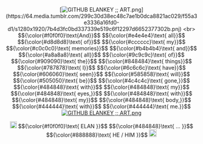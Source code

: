 ‎ <p align="center">
[![GITHUB ELANKEY ;; ART.png](https://file.garden/ZxjQjGQBgH_y3H-n/GITHUB%20ELANKEY%20%3B%3B%20ART.)](https://64.media.tumblr.com/299c30d38ec48c7ae1b0dca8821ac029/f55a3e3336a16fd0-d1/s1280x1920/7b4d3fc0bd337339e519c6f12297d6652377302b.pnj)
 <br>
  $${\color{#f0f0f0}\text{And}}$$
  $${\color{#e4e4e4}\text{ all}}$$
  $${\color{#d8d8d8}\text{ of}}$$
  $${\color{#cccccc}\text{ my}}$$
  $${\color{#c0c0c0}\text{ memories}}$$
  $${\color{#b4b4b4}\text{ and}}$$
  $${\color{#a8a8a8}\text{ all}}$$
  $${\color{#9c9c9c}\text{ of}}$$
  $${\color{#909090}\text{ the}}$$
  $${\color{#848484}\text{ things}}$$
  $${\color{#787878}\text{ I}}$$
  $${\color{#6c6c6c}\text{ have}}$$
  $${\color{#606060}\text{ seen}}$$
  $${\color{#585858}\text{ will}}$$
  $${\color{#505050}\text{ be}}$$
  $${\color{#4c4c4c}\text{ gone,}}$$
  $${\color{#484848}\text{ with}}$$
  $${\color{#484848}\text{ my}}$$
  $${\color{#484848}\text{ eyes,}}$$
  $${\color{#484848}\text{ with}}$$
  $${\color{#484848}\text{ my}}$$
  $${\color{#484848}\text{ body,}}$$
  $${\color{#444444}\text{ with}}$$
  $${\color{#444444}\text{ me.}}$$
  [![GITHUB ELANKEY ;; ART.png](https://file.garden/ZxjQjGQBgH_y3H-n/weghgtefd.png)](https://file.garden/ZxjQjGQBgH_y3H-n/weghgtefd.png)
</p>
<p align="center">
  <img src="https://files.catbox.moe/uhokfa.gif" height="18">
  $${\color{#f0f0f0}\text{ ELAN }}$$
  $${\color{#484848}\text{ ... }}$$
  $${\color{#888888}\text{ HE / HIM }}$$
 <img src="https://files.catbox.moe/j29xph.png" height="20">
</p>

